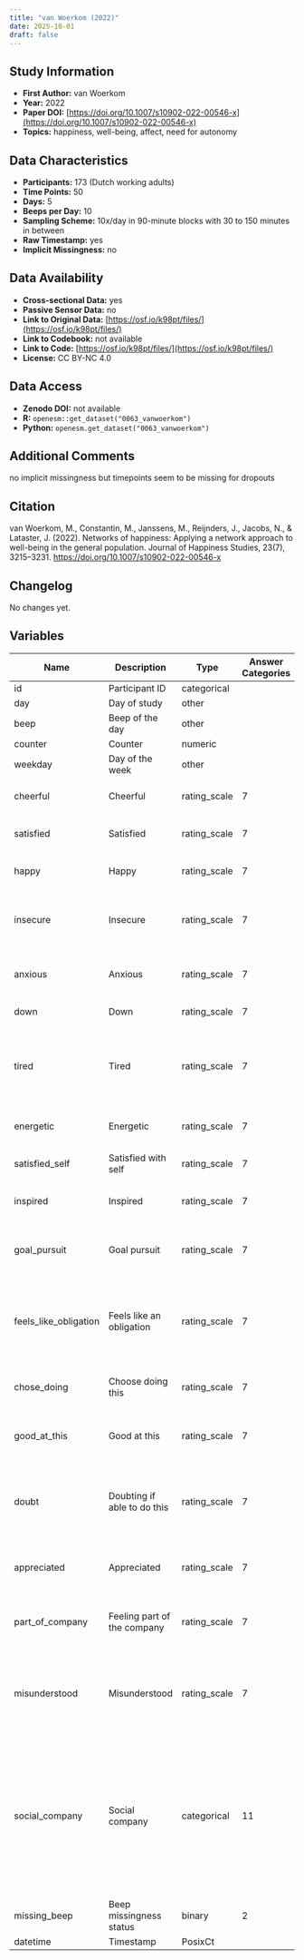 ```yaml
---
title: "van Woerkom (2022)"
date: 2025-10-01
draft: false
---
```



## Study Information

- **First Author:** van Woerkom
- **Year:** 2022
- **Paper DOI:** [https://doi.org/10.1007/s10902-022-00546-x](https://doi.org/10.1007/s10902-022-00546-x)
- **Topics:** happiness, well-being, affect, need for autonomy

## Data Characteristics

- **Participants:** 173 (Dutch working adults)
- **Time Points:** 50
- **Days:** 5
- **Beeps per Day:** 10
- **Sampling Scheme:** 10x/day in 90-minute blocks with 30 to 150 minutes in between
- **Raw Timestamp:** yes
- **Implicit Missingness:** no

## Data Availability

- **Cross-sectional Data:** yes
- **Passive Sensor Data:** no
- **Link to Original Data:** [https://osf.io/k98pt/files/](https://osf.io/k98pt/files/)
- **Link to Codebook:** not available
- **Link to Code:** [https://osf.io/k98pt/files/](https://osf.io/k98pt/files/)
- **License:** CC BY-NC 4.0

## Data Access

- **Zenodo DOI:** not available
- **R:** `openesm::get_dataset("0063_vanwoerkom")`
- **Python:** `openesm.get_dataset("0063_vanwoerkom")`

## Additional Comments

no implicit missingness but timepoints seem to be missing for dropouts


## Citation

van Woerkom, M., Constantin, M., Janssens, M., Reijnders, J., Jacobs, N., & Lataster, J. (2022). Networks of happiness: Applying a network approach to well-being in the general population. Journal of Happiness Studies, 23(7), 3215–3231. https://doi.org/10.1007/s10902-022-00546-x




## Changelog

No changes yet.

## Variables

| Name | Description | Type | Answer Categories | Details | Labels | Transformation | Source | Assessment Type | Construct | Comments |
|------|-------------|------|------------------|---------|--------|----------------|--------|----------------|----------|----------|
| id | Participant ID | categorical |  |  |  |  |  | ESM |  |  |
| day | Day of study | other |  |  |  |  |  | ESM |  |  |
| beep | Beep of the day | other |  |  |  |  |  | ESM |  |  |
| counter | Counter | numeric |  |  |  |  |  | ESM |  |  |
| weekday | Day of the week | other |  |  |  |  |  | ESM |  |  |
| cheerful | Cheerful | rating_scale | 7 | I feel cheerful | 1 = Not at all<br>7 = Very much |  | PANAS | ESM | cheerfulness, positive affect, affect |  |
| satisfied | Satisfied | rating_scale | 7 | I feel satisfied | 1 = Not at all<br>7 = Very much |  | PANAS | ESM | satisfaction, positive affect, affect |  |
| happy | Happy | rating_scale | 7 | I feel happy | 1 = Not at all<br>7 = Very much |  | PANAS | ESM | happiness, positive affect, affect |  |
| insecure | Insecure | rating_scale | 7 | I feel insecure | 1 = Not at all<br>7 = Very much |  | PANAS | ESM | insecurity, negative affect, affect, neuroticism, big five |  |
| anxious | Anxious | rating_scale | 7 | I feel anxious | 1 = Not at all<br>7 = Very much |  | PANAS | ESM | anxiety, negative affect, affect, neuroticism, big five |  |
| down | Down | rating_scale | 7 | I feel down | 1 = Not at all<br>7 = Very much |  | PANAS | ESM | negative affect, affect |  |
| tired | Tired | rating_scale | 7 | I feel tired | 1 = Not at all<br>7 = Very much | the authors originally reverse-coded this item, but we transformed it back to the original scale |  | ESM | tiredness, negative affect, affect, biological |  |
| energetic | Energetic | rating_scale | 7 | I feel energetic | 1 = Not at all<br>7 = Very much |  |  | ESM | energy, positive affect, affect, big five, extraversion |  |
| satisfied_self | Satisfied with self | rating_scale | 7 | I am satisfied with myself | 1 = Not at all<br>7 = Very much |  |  | ESM | self-satisfaction, self-esteem, self-concept |  |
| inspired | Inspired | rating_scale | 7 | I feel inspired | 1 = Not at all<br>7 = Very much |  |  | ESM | inspiration, positive affect, affect |  |
| goal_pursuit | Goal pursuit | rating_scale | 7 | I pursue my goals | 1 = Not at all<br>7 = Very much |  |  | ESM | goal pursuit, motivation, self-regulation, big five, conscientiousness |  |
| feels_like_obligation | Feels like an obligation | rating_scale | 7 | This feels like an obligation | 1 = Not at all<br>7 = Very much | the authors originally reverse-coded this item, but we transformed it back to the original scale |  | ESM | autonomy frustration, motivation, self-determination |  |
| chose_doing | Choose doing this | rating_scale | 7 | I choose to do this myself | 1 = Not at all<br>7 = Very much |  |  | ESM | autonomy satisfaction, motivation, self-determination |  |
| good_at_this | Good at this | rating_scale | 7 | I am good at this | 1 = Not at all<br>7 = Very much |  |  | ESM | competence satisfaction, self-efficacy, motivation |  |
| doubt | Doubting if able to do this | rating_scale | 7 | I doubt that I can do this | 1 = Not at all<br>7 = Very much | the authors originally reverse-coded this item, but we transformed it back to the original scale |  | ESM | competence frustration, self-efficacy, motivation |  |
| appreciated | Appreciated | rating_scale | 7 | I feel appreciated | 1 = Not at all<br>7 = Very much |  |  | ESM | relatedness, social support, social connectedness, motivation |  |
| part_of_company | Feeling part of the company | rating_scale | 7 | I feel part of this company | 1 = Not at all<br>7 = Very much |  |  | ESM | relatedness, belongingness, social connectedness, motivation |  |
| misunderstood | Misunderstood | rating_scale | 7 | I feel misunderstood | 1 = Not at all<br>7 = Very much | the authors originally reverse-coded this item, but we transformed it back to the original scale |  | ESM | relatedness, social connectedness, motivation |  |
| social_company | Social company | categorical | 11 | With whom am I? | Partner<br>Children<br>Parents<br>Brother/Sister<br>Other family (not living in the same place)<br>Friends<br>Colleagues<br>Fellow students<br>Acquaintances<br>Strangers/Others<br>No one - I am alone |  |  | ESM | social interaction, context |  |
| missing_beep | Beep missingness status | binary | 2 |  | 0 = Not missing<br>1 =  Missing |  |  | ESM |  |  |
| datetime | Timestamp | PosixCt |  |  |  |  |  | ESM |  |  |
